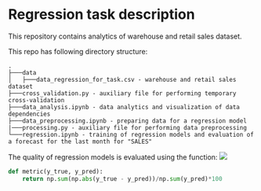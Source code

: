 # Regression task description
This repository contains analytics of warehouse and retail sales dataset. 

This repo has following directory structure:
```
.
├───data
│   ├───data_regression_for_task.csv - warehouse and retail sales dataset
├───cross_validation.py - auxiliary file for performing temporary cross-validation
├───data_analysis.ipynb - data analytics and visualization of data dependencies
├───data_preprocessing.ipynb - preparing data for a regression model
|───processing.py - auxiliary file for performing data preprocessing
└───regression.ipynb - training of regression models and evaluation of a forecast for the last month for "SALES"
```

The quality of regression models is evaluated using the function:
<img src="https://render.githubusercontent.com/render/math?math=\text{Metric}\left(y_true, y_pred\right) = 100*\frac{\sum|y_trus - y_pred|}{\sum(y_pred)}">
```python
def metric(y_true, y_pred):
    return np.sum(np.abs(y_true - y_pred))/np.sum(y_pred)*100
```
